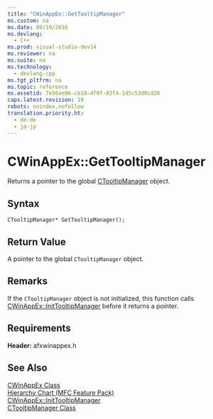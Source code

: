 ```yaml
---
title: "CWinAppEx::GetTooltipManager"
ms.custom: na
ms.date: 09/19/2016
ms.devlang: 
  - C++
ms.prod: visual-studio-dev14
ms.reviewer: na
ms.suite: na
ms.technology: 
  - devlang-cpp
ms.tgt_pltfrm: na
ms.topic: reference
ms.assetid: 7e56ae86-cb18-4f0f-83f4-1d5c53d0cd26
caps.latest.revision: 10
robots: noindex,nofollow
translation.priority.ht: 
  - de-de
  - ja-jp
---
```

# CWinAppEx::GetTooltipManager
Returns a pointer to the global [CTooltipManager](../vs140/CTooltipManager-Class.md) object.  
  
## Syntax  
  
```  
CTooltipManager* GetTooltipManager();  
```  
  
## Return Value  
 A pointer to the global `CTooltipManager` object.  
  
## Remarks  
 If the `CTooltipManager` object is not initialized, this function calls [CWinAppEx::InitTooltipManager](../vs140/CWinAppEx--InitTooltipManager.md) before it returns a pointer.  
  
## Requirements  
 **Header:** afxwinappex.h  
  
## See Also  
 [CWinAppEx Class](../vs140/CWinAppEx-Class.md)   
 [Hierarchy Chart (MFC Feature Pack)](../vs140/Hierarchy-Chart.md)   
 [CWinAppEx::InitTooltipManager](../vs140/CWinAppEx--InitTooltipManager.md)   
 [CTooltipManager Class](../vs140/CTooltipManager-Class.md)